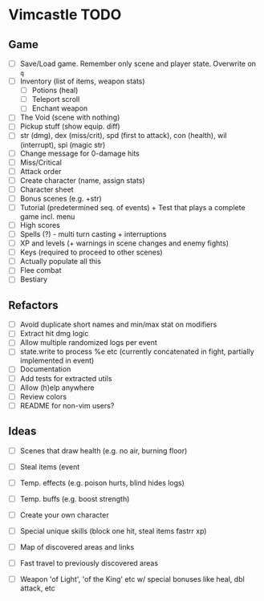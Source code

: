 # Vimcastle TODO

## Game

* [ ] Save/Load game. Remember only scene and player state. Overwrite on `q`
* [ ] Inventory (list of items, weapon stats)
  * [ ] Potions (heal)
  * [ ] Teleport scroll
  * [ ] Enchant weapon
* [ ] The Void (scene with nothing)
* [ ] Pickup stuff (show equip. diff)
* [ ] str (dmg), dex (miss/crit), spd (first to attack), con (health), wil (interrupt), spi (magic str)
* [ ] Change message for 0-damage hits
* [ ] Miss/Critical
* [ ] Attack order
* [ ] Create character (name, assign stats)
* [ ] Character sheet
* [ ] Bonus scenes (e.g. +str)
* [ ] Tutorial (predetermined seq. of events) + Test that plays a complete game incl. menu
* [ ] High scores
* [ ] Spells (?) - multi turn casting + interruptions
* [ ] XP and levels (+ warnings in scene changes and enemy fights)
* [ ] Keys (required to proceed to other scenes)
* [ ] Actually populate all this
* [ ] Flee combat
* [ ] Bestiary

## Refactors

* [ ] Avoid duplicate short names and min/max stat on modifiers
* [ ] Extract hit dmg logic
* [ ] Allow multiple randomized logs per event
* [ ] state.write to process %e etc (currently concatenated in fight, partially implemented in event)
* [ ] Documentation
* [ ] Add tests for extracted utils
* [ ] Allow (h)elp anywhere
* [ ] Review colors
* [ ] README for non-vim users?

## Ideas

* [ ] Scenes that draw health (e.g. no air, burning floor)
* [ ] Steal items (event
* [ ] Temp. effects (e.g. poison hurts, blind hides logs)
* [ ] Temp. buffs (e.g. boost strength)
* [ ] Create your own character
* [ ] Special unique skills (block one hit, steal items  fastrr xp)
* [ ] Map of discovered areas and links
* [ ] Fast travel to previously discovered areas
* [ ] Weapon 'of Light', 'of the King' etc w/ special bonuses like heal, dbl attack, etc

